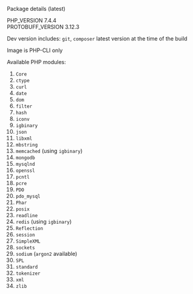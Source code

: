 Package details (latest)

PHP_VERSION 7.4.4  
PROTOBUFF_VERSION 3.12.3

Dev version includes: `git`, `composer` latest version at the time of the build

Image is PHP-CLI only 

Available PHP modules:

1. `Core`  
1. `ctype`  
1. `curl`  
1. `date`  
1. `dom`  
1. `filter`  
1. `hash`  
1. `iconv`  
1. `igbinary`  
1. `json`  
1. `libxml`  
1. `mbstring`  
1. `memcached`  (using `igbinary`)    
1. `mongodb`  
1. `mysqlnd`  
1. `openssl`  
1. `pcntl`  
1. `pcre`  
1. `PDO`  
1. `pdo_mysql`  
1. `Phar`  
1. `posix`  
1. `readline`  
1. `redis`  (using `igbinary`)  
1. `Reflection`  
1. `session`  
1. `SimpleXML`  
1. `sockets`  
1. `sodium`  (`argon2` available)
1. `SPL`  
1. `standard`  
1. `tokenizer`  
1. `xml`  
1. `zlib`  
  
